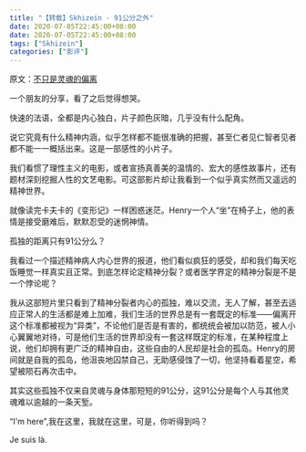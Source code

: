 ```yaml
---
title: "【转载】Skhizein - 91公分之外"
date: 2020-07-05T22:45:00+08:00
date: 2020-07-05T22:45:00+08:00
tags: ["Skhizein"]
categories: ["影评"]
---
```


原文：[不只是灵魂的偏离](https://movie.douban.com/review/2966292/)

一个朋友的分享，看了之后觉得想哭。

快速的法语，全都是内心独白，片子颜色灰暗，几乎没有什么配角。

说它究竟有什么精神内涵，似乎怎样都不能很准确的把握，甚至仁者见仁智者见者都不能一一概括出来。这是一部感性的小片子。

我们看惯了理性主义的电影，或者宣扬真善美的温情的、宏大的感性故事片，还有题材深刻挖掘人性的文艺电影。可这部影片却让我看到一个似乎真实然而又遥远的精神世界。

就像读完卡夫卡的《变形记》一样困惑迷茫。Henry一个人“坐”在椅子上，他的表情是接受磨难后，默默忍受的迷惘神情。

孤独的距离只有91公分么？

我看过一个描述精神病人内心世界的报道，他们看似疯狂的感受，却和我们每天吃饭睡觉一样真实且正常。到底怎样论定精神分裂？或者医学界定的精神分裂是不是一个悖论呢？

我从这部短片里只看到了精神分裂者内心的孤独，难以交流，无人了解，甚至去适应正常人的生活都是难上加难，我们生活的世界总是有一套既定的标准——偏离开这个标准都被视为“异类”，不论他们是否是有害的，都统统会被加以防范，被人小心翼翼地对待，可是他们生活的世界却没有一套这样既定的标准，在某种程度上说，他们却拥有更广泛的精神自由，这些自由的人民却是社会的孤岛。Henry的房间就是自我的孤岛，他沮丧地囚禁自己，无助感侵蚀了一切，他坚持看着星空，希望被陨石再次击中。

其实这些孤独不仅来自灵魂与身体那短短的91公分，这91公分是每个人与其他灵魂难以逾越的一条天堑。

“I'm here”,我在这里，我就在这里，可是，你听得到吗？

Je suis là.